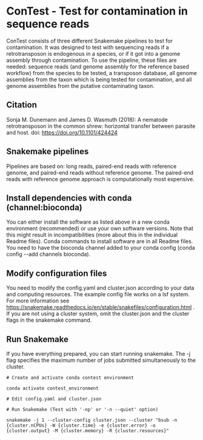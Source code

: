 # ConTest - Test for contamination in sequence reads

ConTest consists of three different Snakemake pipelines to test for contamination. It was designed to test with sequencing reads if a retrotransposon is endogenous in a species, or if it got into a genome assembly through contamination. To use the pipeline, these files are needed: sequence reads (and genome assembly for the reference based workflow) from the species to be tested, a transposon database, all genome assemblies from the taxon which is being tested for contamination, and all genome assemblies from the putative contaminating taxon. 



## Citation 

Sonja M. Dunemann and James D. Wasmuth (2018): A nematode retrotransposon in the common shrew: horizontal transfer between parasite and host. doi: https://doi.org/10.1101/424424 


## Snakemake pipelines

Pipelines are based on: long reads, paired-end reads with reference genome, and paired-end reads without reference genome. The paired-end reads with reference genome approach is computationally most expensive. 


## Install dependencies with conda (channel:bioconda) 

You can either install the software as listed above in a new conda environment (recommended) or use your own software versions. Note that this might result in incompatibilities (more about this in the individual Readme files). Conda commands to install software are in all Readme files. You need to have the bioconda channel added to your conda config (conda config --add channels bioconda). 



## Modify configuration files

You need to modify the config.yaml and cluster.json according to your data and computing resources. The example config file works on a lsf system. For more information see https://snakemake.readthedocs.io/en/stable/snakefiles/configuration.html . If you are not using a cluster system, omit the cluster.json and the cluster flags in the snakemake command.



## Run Snakemake

If you have everything prepared, you can start running snakemake. The -j flag specifies the maximum number of jobs submitted simultaneously to the cluster. 


```
# Create and activate conda contest environment 

conda activate contest_environment

# Edit config.yaml and cluster.json

# Run Snakemake (Test with '-np' or '-n --quiet' option)

snakemake -j 1 --cluster-config cluster.json --cluster "bsub -n {cluster.nCPUs} -W {cluster.time} -e {cluster.error} -o {cluster.output} -M {cluster.memory} -R {cluster.resources}"
``` 


